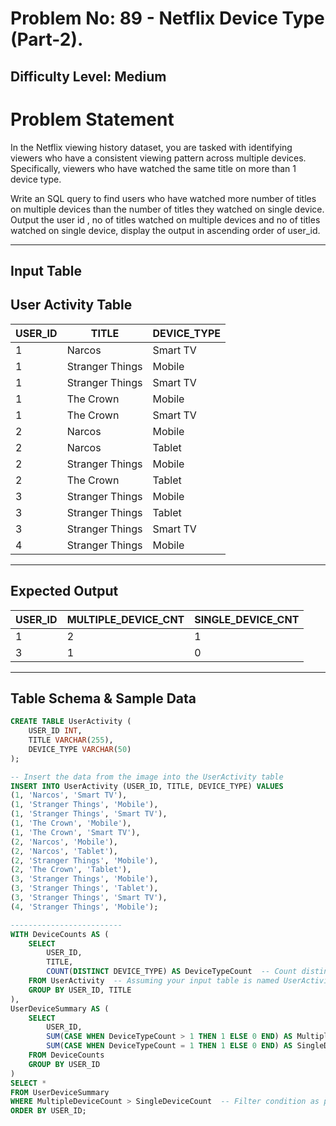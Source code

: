 # **Problem No: 89 - Netflix Device Type (Part-2).**
## **Difficulty Level:** **Medium**  

# **Problem Statement**  

In the Netflix viewing history dataset, you are tasked with identifying viewers who have a consistent viewing pattern across multiple devices. Specifically, viewers who have watched the same title on more than 1 device type.
 
Write an SQL query to find users who have watched more number of titles on multiple devices than the number of titles they watched on single device. Output the user id , no of titles watched on multiple devices and no of titles watched on single device, display the output in ascending order of user_id.

---
## **Input Table**
## User Activity Table

| USER_ID | TITLE             | DEVICE_TYPE |
|---------|-------------------|-------------|
| 1       | Narcos            | Smart TV    |
| 1       | Stranger Things   | Mobile      |
| 1       | Stranger Things   | Smart TV    |
| 1       | The Crown         | Mobile      |
| 1       | The Crown         | Smart TV    |
| 2       | Narcos            | Mobile      |
| 2       | Narcos            | Tablet      |
| 2       | Stranger Things   | Mobile      |
| 2       | The Crown         | Tablet      |
| 3       | Stranger Things   | Mobile      |
| 3       | Stranger Things   | Tablet      |
| 3       | Stranger Things   | Smart TV    |
| 4       | Stranger Things   | Mobile      |
------------------------------------------------------

## **Expected Output**  

| USER_ID | MULTIPLE_DEVICE_CNT | SINGLE_DEVICE_CNT |
|---------|--------------------|------------------- |
| 1       | 2                  | 1                  |
| 3       | 1                  | 0                  |
--------------------------------------------------------


## **Table Schema & Sample Data**  

```sql
CREATE TABLE UserActivity (
    USER_ID INT,
    TITLE VARCHAR(255),
    DEVICE_TYPE VARCHAR(50)
);

-- Insert the data from the image into the UserActivity table
INSERT INTO UserActivity (USER_ID, TITLE, DEVICE_TYPE) VALUES
(1, 'Narcos', 'Smart TV'),
(1, 'Stranger Things', 'Mobile'),
(1, 'Stranger Things', 'Smart TV'),
(1, 'The Crown', 'Mobile'),
(1, 'The Crown', 'Smart TV'),
(2, 'Narcos', 'Mobile'),
(2, 'Narcos', 'Tablet'),
(2, 'Stranger Things', 'Mobile'),
(2, 'The Crown', 'Tablet'),
(3, 'Stranger Things', 'Mobile'),
(3, 'Stranger Things', 'Tablet'),
(3, 'Stranger Things', 'Smart TV'),
(4, 'Stranger Things', 'Mobile');

-------------------------
WITH DeviceCounts AS (
    SELECT 
        USER_ID,
        TITLE,
        COUNT(DISTINCT DEVICE_TYPE) AS DeviceTypeCount  -- Count distinct device types for each title
    FROM UserActivity  -- Assuming your input table is named UserActivity
    GROUP BY USER_ID, TITLE
),
UserDeviceSummary AS (
    SELECT 
        USER_ID,
        SUM(CASE WHEN DeviceTypeCount > 1 THEN 1 ELSE 0 END) AS MultipleDeviceCount,
        SUM(CASE WHEN DeviceTypeCount = 1 THEN 1 ELSE 0 END) AS SingleDeviceCount
    FROM DeviceCounts
    GROUP BY USER_ID
)
SELECT *
FROM UserDeviceSummary
WHERE MultipleDeviceCount > SingleDeviceCount  -- Filter condition as per your requirement
ORDER BY USER_ID;
